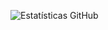 ![Estatísticas GitHub](https://github-readme-stats.vercel.app/api?username=SEU_USUARIO&show_icons=true&theme=dracula)
